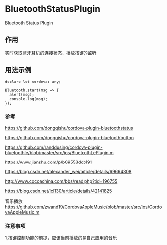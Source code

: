 # BluetoothStatusPlugin
Bluetooth Status Plugin

## 作用
实时获取蓝牙耳机的连接状态，播放按键的监听

## 用法示例

```
declare let cordova: any;

Bluetooth.start(msg => {
  alert(msg);
  console.log(msg);
});
 ```
### 参考
https://github.com/dongqishu/cordova-plugin-bluetoothstatus  

https://github.com/dongqishu/cordova-plugin-bluetoothbutton  

https://github.com/randdusing/cordova-plugin-bluetoothle/blob/master/src/ios/BluetoothLePlugin.m  

https://www.jianshu.com/p/b09553dcb191  

https://blog.csdn.net/alexander_wei/article/details/69664308  

http://www.cocoachina.com/bbs/read.php?tid=196755  

https://blog.csdn.net/lcl130/article/details/42141825  


音乐播放
https://github.com/zwand19/CordovaAppleMusic/blob/master/src/ios/CordovaAppleMusic.m

### 注意事项  

1.按键控制功能的前提，应该当前播放的是自己应用的音乐
